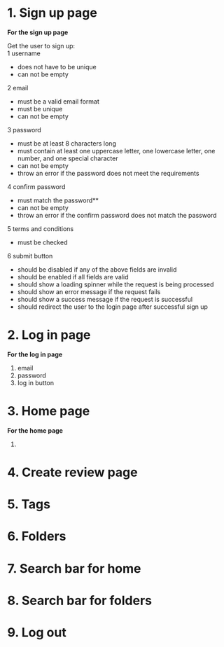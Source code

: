 # 1. Sign up page
**For the sign up page**

Get the user to sign up:\
1 username 
- does not have to be unique
- can not be empty

2 email
- must be a valid email format
- must be unique
- can not be empty

3 password 
- must be at least 8 characters long
- must contain at least one uppercase letter, one lowercase letter, one number, and one special character
- can not be empty
- throw an error if the password does not meet the requirements

4 confirm password
- must match the password**
- can not be empty
- throw an error if the confirm password does not match the password

5 terms and conditions
- must be checked

6 submit button 
- should be disabled if any of the above fields are invalid
- should be enabled if all fields are valid
- should show a loading spinner while the request is being processed
- should show an error message if the request fails
- should show a success message if the request is successful
- should redirect the user to the login page after successful sign up


# 2. Log in page
**For the log in page**

1. email
2. password
3. log in button

# 3. Home page
**For the home page**

1. 

# 4. Create review page

# 5. Tags

# 6. Folders

# 7. Search bar for home

# 8. Search bar for folders

# 9. Log out
